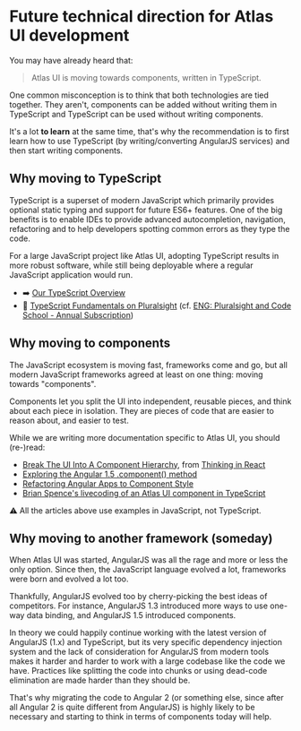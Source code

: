 # Future technical direction for Atlas UI development

You may have already heard that:

> Atlas UI is moving towards components, written in TypeScript.

One common misconception is to think that both technologies are tied together. They aren't, components can be added without writing them in TypeScript and TypeScript can be used without writing components.

It's a lot **to learn** at the same time, that's why the recommendation is to first learn how to use TypeScript (by writing/converting AngularJS services) and then start writing components.

## Why moving to TypeScript

TypeScript is a superset of modern JavaScript which primarily provides optional static typing and support for future ES6+ features. One of the big benefits is to enable IDEs to provide advanced autocompletion, navigation, refactoring and to help developers spotting common errors as they type the code.

For a large JavaScript project like Atlas UI, adopting TypeScript results in more robust software, while still being deployable where a regular JavaScript application would run.

* :arrow_right: [Our TypeScript Overview](./typescript-overview.md)
* :school: [TypeScript Fundamentals on Pluralsight](https://www.pluralsight.com/courses/typescript) (cf. [ENG: Pluralsight and Code School - Annual Subscription](http://learn.cisco.com/?courseId=COT00237397))

## Why moving to components

The JavaScript ecosystem is moving fast, frameworks come and go, but all modern JavaScript frameworks agreed at least on one thing: moving towards "components".

Components let you split the UI into independent, reusable pieces, and think about each piece in isolation. They are pieces of code that are easier to reason about, and easier to test.

While we are writing more documentation specific to Atlas UI, you should (re-)read:
* [Break The UI Into A Component Hierarchy](https://facebook.github.io/react/docs/thinking-in-react.html#step-1-break-the-ui-into-a-component-hierarchy), from [Thinking in React](https://facebook.github.io/react/docs/thinking-in-react.html)
* [Exploring the Angular 1.5 .component() method ](https://toddmotto.com/exploring-the-angular-1-5-component-method/)
* [Refactoring Angular Apps to Component Style](https://teropa.info/blog/2015/10/18/refactoring-angular-apps-to-components.html)
* [Brian Spence's livecoding of an Atlas UI component in TypeScript](https://go.webex.com/go/lsr.php?RCID=a43dd861e00743b7b18b939a47628eeb)

:warning: All the articles above use examples in JavaScript, not TypeScript.

<!--
TODO
* Components compared to the traditionnal AngularJS couple template & controller.
* Smart vs dumb / stateless vs stateful / presentational vs container components.
* Step-by-step rewrite of the Atlas' Users page in components and TypeScript.
-->

## Why moving to another framework (someday)

When Atlas UI was started, AngularJS was all the rage and more or less the only option. Since then, the JavaScript language evolved a lot, frameworks were born and evolved a lot too.

Thankfully, AngularJS evolved too by cherry-picking the best ideas of competitors. For instance, AngularJS 1.3 introduced more ways to use one-way data binding, and AngularJS 1.5 introduced components.

In theory we could happily continue working with the latest version of AngularJS (1.x) and TypeScript, but its very specific dependency injection system and the lack of consideration for AngularJS from modern tools makes it harder and harder to work with a large codebase like the code we have. Practices like splitting the code into chunks or using dead-code elimination are made harder than they should be.

That's why migrating the code to Angular 2 (or something else, since after all Angular 2 is quite different from AngularJS) is highly likely to be necessary and starting to think in terms of components today will help.
